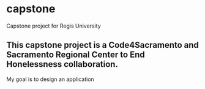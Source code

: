 # capstone
Capstone project for Regis University
## This capstone project is a Code4Sacramento and Sacramento Regional Center to End Honelessness collaboration.
My goal is to design an application

